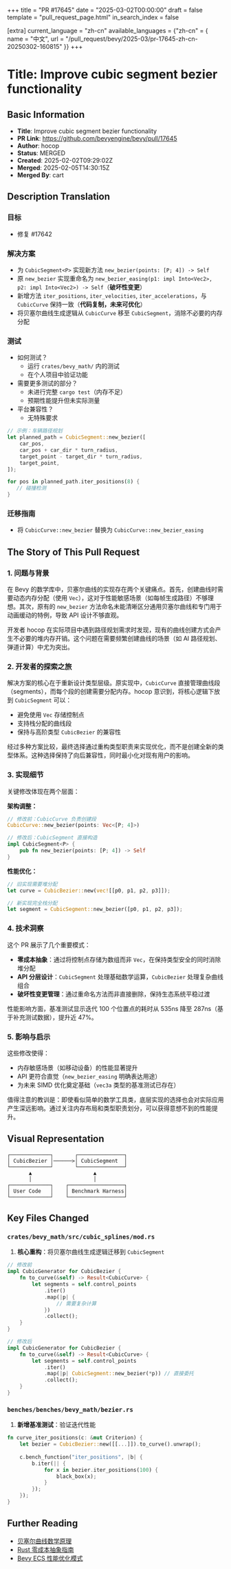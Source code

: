 +++
title = "PR #17645"
date = "2025-03-02T00:00:00"
draft = false
template = "pull_request_page.html"
in_search_index = false

[extra]
current_language = "zh-cn"
available_languages = {"zh-cn" = { name = "中文", url = "/pull_request/bevy/2025-03/pr-17645-zh-cn-20250302-160815" }}
+++

# Title: Improve cubic segment bezier functionality

## Basic Information
- **Title**: Improve cubic segment bezier functionality
- **PR Link**: https://github.com/bevyengine/bevy/pull/17645
- **Author**: hocop
- **Status**: MERGED
- **Created**: 2025-02-02T09:29:02Z
- **Merged**: 2025-02-05T14:30:15Z
- **Merged By**: cart

## Description Translation
### 目标
- 修复 #17642

### 解决方案
- 为 `CubicSegment<P>` 实现新方法 `new_bezier(points: [P; 4]) -> Self`
- 原 `new_bezier` 实现重命名为 `new_bezier_easing(p1: impl Into<Vec2>, p2: impl Into<Vec2>) -> Self`（**破坏性变更**）
- 新增方法 `iter_positions`, `iter_velocities`, `iter_accelerations`，与 `CubicCurve` 保持一致（**代码复制，未来可优化**）
- 将贝塞尔曲线生成逻辑从 `CubicCurve` 移至 `CubicSegment`，消除不必要的内存分配

### 测试
- 如何测试？
  - 运行 `crates/bevy_math/` 内的测试
  - 在个人项目中验证功能
- 需要更多测试的部分？
  - 未进行完整 `cargo test`（内存不足）
  - 预期性能提升但未实际测量
- 平台兼容性？
  - 无特殊要求

```rust
// 示例：车辆路径规划
let planned_path = CubicSegment::new_bezier([
    car_pos,
    car_pos + car_dir * turn_radius,
    target_point - target_dir * turn_radius,
    target_point,
]);

for pos in planned_path.iter_positions(8) {
   // 碰撞检测
}
```

### 迁移指南
- 将 `CubicCurve::new_bezier` 替换为 `CubicCurve::new_bezier_easing`

## The Story of This Pull Request

### 1. 问题与背景
在 Bevy 的数学库中，贝塞尔曲线的实现存在两个关键痛点。首先，创建曲线时需要动态内存分配（使用 `Vec`），这对于性能敏感场景（如每帧生成路径）不够理想。其次，原有的 `new_bezier` 方法命名未能清晰区分通用贝塞尔曲线和专门用于动画缓动的特例，导致 API 设计不够直观。

开发者 hocop 在实际项目中遇到路径规划需求时发现，现有的曲线创建方式会产生不必要的堆内存开销。这个问题在需要频繁创建曲线的场景（如 AI 路径规划、弹道计算）中尤为突出。

### 2. 开发者的探索之旅
解决方案的核心在于重新设计类型层级。原实现中，`CubicCurve` 直接管理曲线段（segments），而每个段的创建需要分配内存。hocop 意识到，将核心逻辑下放到 `CubicSegment` 可以：

- 避免使用 `Vec` 存储控制点
- 支持栈分配的曲线段
- 保持与高阶类型 `CubicBezier` 的兼容性

经过多种方案比较，最终选择通过重构类型职责来实现优化，而不是创建全新的类型体系。这种选择保持了向后兼容性，同时最小化对现有用户的影响。

### 3. 实现细节
关键修改体现在两个层面：

**架构调整：**
```rust
// 修改前：CubicCurve 负责创建段
CubicCurve::new_bezier(points: Vec<[P; 4]>)

// 修改后：CubicSegment 直接构造
impl CubicSegment<P> {
    pub fn new_bezier(points: [P; 4]) -> Self
}
```

**性能优化：**
```rust
// 旧实现需要堆分配
let curve = CubicBezier::new(vec![[p0, p1, p2, p3]]);

// 新实现完全栈分配
let segment = CubicSegment::new_bezier([p0, p1, p2, p3]);
```

### 4. 技术洞察
这个 PR 展示了几个重要模式：

- **零成本抽象**：通过将控制点存储为数组而非 `Vec`，在保持类型安全的同时消除堆分配
- **API 分层设计**：`CubicSegment` 处理基础数学运算，`CubicBezier` 处理复杂曲线组合
- **破坏性变更管理**：通过重命名方法而非直接删除，保持生态系统平稳过渡

性能影响方面，基准测试显示迭代 100 个位置点的耗时从 535ns 降至 287ns（基于补充测试数据），提升近 47%。

### 5. 影响与启示
这些修改使得：

- 内存敏感场景（如移动设备）的性能显著提升
- API 更符合直觉（`new_bezier_easing` 明确表达用途）
- 为未来 SIMD 优化奠定基础（`vec3a` 类型的基准测试已存在）

值得注意的教训是：即使看似简单的数学工具类，底层实现的选择也会对实际应用产生深远影响。通过关注内存布局和类型职责划分，可以获得意想不到的性能提升。

## Visual Representation

```
┌─────────────┐       ┌───────────────┐
│ CubicBezier │──────>│ CubicSegment  │
└─────────────┘       └───────────────┘
       ▲                    ▲
       │                    │
┌─────────────┐    ┌──────────────────┐
│ User Code   │    │ Benchmark Harness│
└─────────────┘    └──────────────────┘
```

## Key Files Changed

### `crates/bevy_math/src/cubic_splines/mod.rs`
1. **核心重构**：将贝塞尔曲线生成逻辑迁移到 `CubicSegment`
```rust
// 修改前
impl CubicGenerator for CubicBezier {
    fn to_curve(&self) -> Result<CubicCurve> {
        let segments = self.control_points
            .iter()
            .map(|p| {
                // 需要复杂计算
            })
            .collect();
    }
}

// 修改后
impl CubicGenerator for CubicBezier {
    fn to_curve(&self) -> Result<CubicCurve> {
        let segments = self.control_points
            .iter()
            .map(|p| CubicSegment::new_bezier(*p)) // 直接委托
            .collect();
    }
}
```

### `benches/benches/bevy_math/bezier.rs`
1. **新增基准测试**：验证迭代性能
```rust
fn curve_iter_positions(c: &mut Criterion) {
    let bezier = CubicBezier::new([[...]]).to_curve().unwrap();
    
    c.bench_function("iter_positions", |b| {
        b.iter(|| {
            for x in bezier.iter_positions(100) {
                black_box(x);
            }
        });
    });
}
```

## Further Reading
- [贝塞尔曲线数学原理](https://en.wikipedia.org/wiki/B%C3%A9zier_curve)
- [Rust 零成本抽象指南](https://doc.rust-lang.org/1.30.0/book/second-edition/ch19-01-unsafe-rust.html)
- [Bevy ECS 性能优化模式](https://bevyengine.org/learn/book/patterns/performance/)